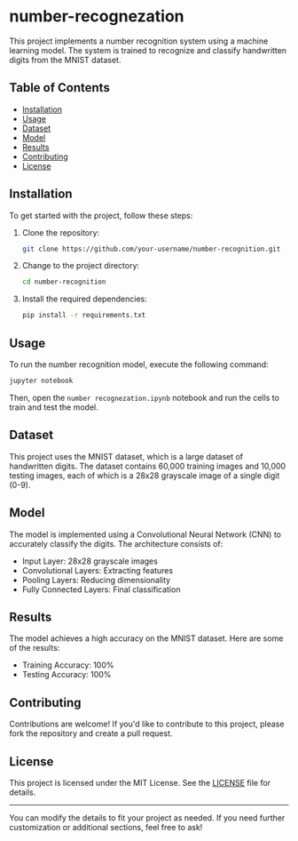 # number-recognezation
This project implements a number recognition system using a machine learning model. The system is trained to recognize and classify handwritten digits from the MNIST dataset.

## Table of Contents

- [Installation](#installation)
- [Usage](#usage)
- [Dataset](#dataset)
- [Model](#model)
- [Results](#results)
- [Contributing](#contributing)
- [License](#license)

## Installation

To get started with the project, follow these steps:

1. Clone the repository:
    ```bash
    git clone https://github.com/your-username/number-recognition.git
    ```
2. Change to the project directory:
    ```bash
    cd number-recognition
    ```
3. Install the required dependencies:
    ```bash
    pip install -r requirements.txt
    ```

## Usage

To run the number recognition model, execute the following command:

```bash
jupyter notebook
```

Then, open the `number recognezation.ipynb` notebook and run the cells to train and test the model.

## Dataset

This project uses the MNIST dataset, which is a large dataset of handwritten digits. The dataset contains 60,000 training images and 10,000 testing images, each of which is a 28x28 grayscale image of a single digit (0-9).

## Model

The model is implemented using a Convolutional Neural Network (CNN) to accurately classify the digits. The architecture consists of:

- Input Layer: 28x28 grayscale images
- Convolutional Layers: Extracting features
- Pooling Layers: Reducing dimensionality
- Fully Connected Layers: Final classification

## Results

The model achieves a high accuracy on the MNIST dataset. Here are some of the results:

- Training Accuracy: 100%
- Testing Accuracy: 100%

## Contributing

Contributions are welcome! If you'd like to contribute to this project, please fork the repository and create a pull request.

## License

This project is licensed under the MIT License. See the [LICENSE](LICENSE) file for details.

---

You can modify the details to fit your project as needed. If you need further customization or additional sections, feel free to ask!
